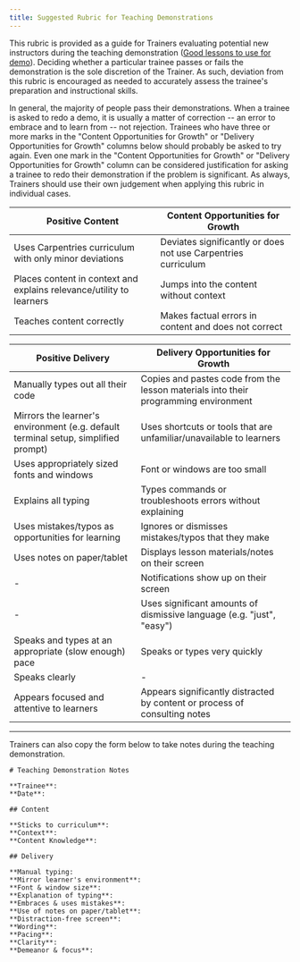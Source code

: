 ```yaml
---
title: Suggested Rubric for Teaching Demonstrations
---
```


This rubric is provided as a guide for Trainers evaluating potential new instructors during the teaching demonstration ([Good lessons to use for demo](https://carpentries.github.io/instructor-training/demo_lessons/index.html)). Deciding whether a particular trainee passes or fails the demonstration is the sole discretion of the Trainer. As such, deviation from this rubric is encouraged as needed to accurately assess the trainee's preparation and instructional
skills.

In general, the majority of people pass their demonstrations. When a trainee is asked to redo a demo, it is usually a matter of correction -- an error to embrace and to learn from -- not rejection. Trainees who have three or more marks in the "Content Opportunities for Growth" or "Delivery Opportunities for Growth" columns below should probably be asked to try again. Even one mark in the "Content Opportunities for Growth" or "Delivery Opportunities for Growth" column can be considered justification for asking a trainee to redo their demonstration if the problem is significant. As always, Trainers should use their own judgement when applying this rubric in individual cases.

| Positive Content                                                                   | Content Opportunities for Growth                                                    | 
| ---------------------------------------------------------------------------------- | ----------------------------------------------------------------------------------- |
| Uses Carpentries curriculum with only minor deviations                             | Deviates significantly or does not use Carpentries curriculum                       | 
| Places content in context and explains relevance/utility to learners               | Jumps into the content without context                                              | 
| Teaches content correctly                                                          | Makes factual errors in content and does not correct                                | 

| Positive Delivery                                                                  | Delivery Opportunities for Growth                                                   | 
| ---------------------------------------------------------------------------------- | ----------------------------------------------------------------------------------- |
| Manually types out all their code                                                  | Copies and pastes code from the lesson materials into their programming environment | 
| Mirrors the learner's environment (e.g. default terminal setup, simplified prompt) | Uses shortcuts or tools that are unfamiliar/unavailable to learners                 | 
| Uses appropriately sized fonts and windows                                         | Font or windows are too small                                                       | 
| Explains all typing                                                                | Types commands or troubleshoots errors without explaining                           | 
| Uses mistakes/typos as opportunities for learning                                  | Ignores or dismisses mistakes/typos that they make                                  | 
| Uses notes on paper/tablet                                                         | Displays lesson materials/notes on their screen                                     | 
| \-                                                                                  | Notifications show up on their screen                                               | 
| \-                                                                                  | Uses significant amounts of dismissive language (e.g. "just", "easy")               | 
| Speaks and types at an appropriate (slow enough) pace                              | Speaks or types very quickly                                                        | 
| Speaks clearly                                                                     | \-                                                                                   | 
| Appears focused and attentive to learners                                          | Appears significantly distracted by content or process of consulting notes          | 

***

Trainers can also copy the form below to take notes during the teaching demonstration.

```
# Teaching Demonstration Notes

**Trainee**:
**Date**:

## Content

**Sticks to curriculum**:
**Context**:
**Content Knowledge**:

## Delivery

**Manual typing:
**Mirror learner's environment**:
**Font & window size**:
**Explanation of typing**:
**Embraces & uses mistakes**:
**Use of notes on paper/tablet**:
**Distraction-free screen**:
**Wording**:
**Pacing**:
**Clarity**:
**Demeanor & focus**:
```



